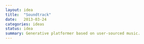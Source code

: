 ```yaml
---
layout: idea
title:  "Soundtrack"
date:   2013-03-24
categories: ideas
status: idea
summary: Generative platformer based on user-sourced music.
---
```

